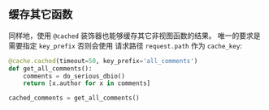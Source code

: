 缓存其它函数
------------------------

同样地，使用 `@cached` 装饰器也能够缓存其它非视图函数的结果。
    唯一的要求是需要指定 `key_prefix` 
否则会使用 请求路径 `request.path` 作为 `cache_key`:

```python
@cache.cached(timeout=50, key_prefix='all_comments')
def get_all_comments():
    comments = do_serious_dbio()
    return [x.author for x in comments]

cached_comments = get_all_comments()
```
